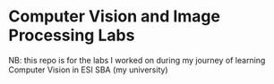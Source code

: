 # Computer Vision and Image Processing Labs

NB: this repo is for the labs I worked on during my journey of learning Computer Vision in ESI SBA (my university)
 
 
